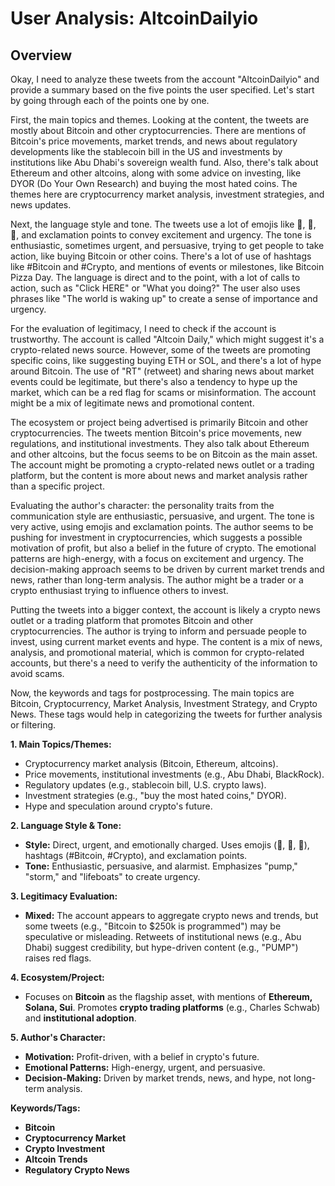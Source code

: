 # User Analysis: AltcoinDailyio

## Overview

<think>
Okay, I need to analyze these tweets from the account "AltcoinDailyio" and provide a summary based on the five points the user specified. Let's start by going through each of the points one by one.

First, the main topics and themes. Looking at the content, the tweets are mostly about Bitcoin and other cryptocurrencies. There are mentions of Bitcoin's price movements, market trends, and news about regulatory developments like the stablecoin bill in the US and investments by institutions like Abu Dhabi's sovereign wealth fund. Also, there's talk about Ethereum and other altcoins, along with some advice on investing, like DYOR (Do Your Own Research) and buying the most hated coins. The themes here are cryptocurrency market analysis, investment strategies, and news updates.

Next, the language style and tone. The tweets use a lot of emojis like 🚀, 🍕, 🧠, and exclamation points to convey excitement and urgency. The tone is enthusiastic, sometimes urgent, and persuasive, trying to get people to take action, like buying Bitcoin or other coins. There's a lot of use of hashtags like #Bitcoin and #Crypto, and mentions of events or milestones, like Bitcoin Pizza Day. The language is direct and to the point, with a lot of calls to action, such as "Click HERE" or "What you doing?" The user also uses phrases like "The world is waking up" to create a sense of importance and urgency.

For the evaluation of legitimacy, I need to check if the account is trustworthy. The account is called "Altcoin Daily," which might suggest it's a crypto-related news source. However, some of the tweets are promoting specific coins, like suggesting buying ETH or SOL, and there's a lot of hype around Bitcoin. The use of "RT" (retweet) and sharing news about market events could be legitimate, but there's also a tendency to hype up the market, which can be a red flag for scams or misinformation. The account might be a mix of legitimate news and promotional content.

The ecosystem or project being advertised is primarily Bitcoin and other cryptocurrencies. The tweets mention Bitcoin's price movements, new regulations, and institutional investments. They also talk about Ethereum and other altcoins, but the focus seems to be on Bitcoin as the main asset. The account might be promoting a crypto-related news outlet or a trading platform, but the content is more about news and market analysis rather than a specific project.

Evaluating the author's character: the personality traits from the communication style are enthusiastic, persuasive, and urgent. The tone is very active, using emojis and exclamation points. The author seems to be pushing for investment in cryptocurrencies, which suggests a possible motivation of profit, but also a belief in the future of crypto. The emotional patterns are high-energy, with a focus on excitement and urgency. The decision-making approach seems to be driven by current market trends and news, rather than long-term analysis. The author might be a trader or a crypto enthusiast trying to influence others to invest.

Putting the tweets into a bigger context, the account is likely a crypto news outlet or a trading platform that promotes Bitcoin and other cryptocurrencies. The author is trying to inform and persuade people to invest, using current market events and hype. The content is a mix of news, analysis, and promotional material, which is common for crypto-related accounts, but there's a need to verify the authenticity of the information to avoid scams.

Now, the keywords and tags for postprocessing. The main topics are Bitcoin, Cryptocurrency, Market Analysis, Investment Strategy, and Crypto News. These tags would help in categorizing the tweets for further analysis or filtering.
</think>

**1. Main Topics/Themes:**  
- Cryptocurrency market analysis (Bitcoin, Ethereum, altcoins).  
- Price movements, institutional investments (e.g., Abu Dhabi, BlackRock).  
- Regulatory updates (e.g., stablecoin bill, U.S. crypto laws).  
- Investment strategies (e.g., "buy the most hated coins," DYOR).  
- Hype and speculation around crypto's future.  

**2. Language Style & Tone:**  
- **Style:** Direct, urgent, and emotionally charged. Uses emojis (🚀, 🍕, 🧠), hashtags (#Bitcoin, #Crypto), and exclamation points.  
- **Tone:** Enthusiastic, persuasive, and alarmist. Emphasizes "pump," "storm," and "lifeboats" to create urgency.  

**3. Legitimacy Evaluation:**  
- **Mixed:** The account appears to aggregate crypto news and trends, but some tweets (e.g., "Bitcoin to $250k is programmed") may be speculative or misleading. Retweets of institutional news (e.g., Abu Dhabi) suggest credibility, but hype-driven content (e.g., "PUMP") raises red flags.  

**4. Ecosystem/Project:**  
- Focuses on **Bitcoin** as the flagship asset, with mentions of **Ethereum, Solana, Sui**. Promotes **crypto trading platforms** (e.g., Charles Schwab) and **institutional adoption**.  

**5. Author's Character:**  
- **Motivation:** Profit-driven, with a belief in crypto's future.  
- **Emotional Patterns:** High-energy, urgent, and persuasive.  
- **Decision-Making:** Driven by market trends, news, and hype, not long-term analysis.  

**Keywords/Tags:**  
- **Bitcoin**  
- **Cryptocurrency Market**  
- **Crypto Investment**  
- **Altcoin Trends**  
- **Regulatory Crypto News**